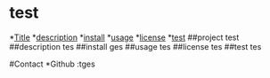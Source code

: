 # test
*[Title](#title)
*[description](#description)
*[install](#install)
*[usage](#usage)
*[license](#license)
*[test](#test)
##project
test
##description
tes
##install
ges
##usage
tes
##license
tes
##test
tes

#Contact
*Github :tges